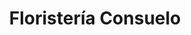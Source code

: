 ---
title: "Floristería Consuelo"
url: /cornella-de-llobregat/floristeria-consuelo/
shop: Blumen
---